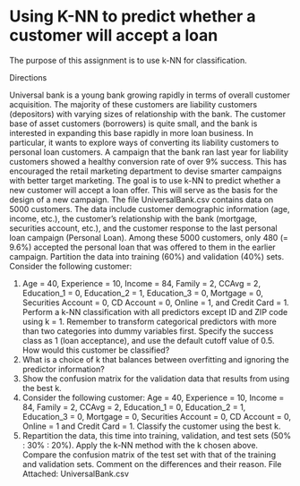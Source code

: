 # Using K-NN to predict whether a customer will accept a loan
The purpose of this assignment is to use k-NN for classification. 

Directions

Universal bank is a young bank growing rapidly in terms of overall customer acquisition. 
The majority of these customers are liability customers (depositors) with varying sizes of 
relationship with the bank. The customer base of asset customers (borrowers) is quite 
small, and the bank is interested in expanding this base  rapidly in more loan business. In 
particular, it wants to explore ways of converting its liability customers to personal loan 
customers. 
A campaign that the bank ran last year for liability customers showed a healthy conversion 
rate of over 9% success. This has encouraged the retail marketing department to devise 
smarter campaigns with better target marketing. The goal is to use k-NN to predict whether 
a new customer will accept a loan offer. This will serve as the basis for the design of a new 
campaign. 
The file UniversalBank.csv contains data on 5000 customers. The data include customer 
demographic information (age, income, etc.), the customer’s relationship with the bank 
(mortgage, securities account, etc.), and the customer response to the last personal loan 
campaign (Personal Loan). Among these 5000 customers, only 480 (= 9.6%) accepted the 
personal loan that was offered to them in the earlier campaign. 
Partition the data into training (60%) and validation (40%) sets. 
Consider the following customer: 
1. Age = 40, Experience = 10, Income = 84, Family = 2, CCAvg = 2, Education_1 = 0, Education_2 = 
1, Education_3 = 0, Mortgage = 0, Securities Account = 0, CD Account = 0, Online = 1, and 
Credit Card = 1. Perform a k-NN classification with all predictors except ID and ZIP code 
using k = 1. Remember to transform categorical predictors with more than two categories 
into dummy variables first. Specify the success class as 1 (loan acceptance), and use the 
default cutoff value of 0.5. How would this customer be classified? 
2. What is a choice of k that balances between overfitting and ignoring the predictor 
information? 
3. Show the confusion matrix for the validation data that results from using the best k. 
4. Consider the following customer: Age = 40, Experience = 10, Income = 84, 
Family = 2, CCAvg = 2, Education_1 = 0, Education_2 = 1, Education_3 = 0, 
Mortgage = 0, Securities Account = 0, CD Account = 0, Online = 1 and Credit 
Card = 1. Classify the customer using the best k. 
5. Repartition the data, this time into training, validation, and test sets (50% : 30% : 20%). Apply 
the k-NN method with the k chosen above. Compare the confusion matrix of the test set 
with that of the training and validation sets. Comment on the differences and their reason. 
File Attached: UniversalBank.csv 
